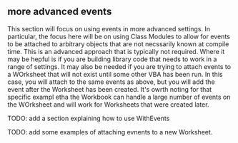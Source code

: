 ## more advanced events

This section will focus on using events in more advanced settings. In particular, the focus here will be on using Class Modules to allow for events to be attached to arbitrary objects that are not necssarily known at compile time. This is an advanced approach that is typically not required. Where it may be hepful is if you are building library code that needs to work in a range of settings. It may also be needed if you are trying to attach events to a WOrksheet that will not exist until some other VBA has been run. In this case, you will attach to the same events as above, but you will add the event after the Worksheet has been created. It's owrth noting for that specific exampl etha the Workbook can handle a large number of events on the WOrksheet and will work for Worksheets that were created later.

TODO: add a section explaining how to use WithEvents

TODO: add some examples of attaching evnents to a new Worksheet.
